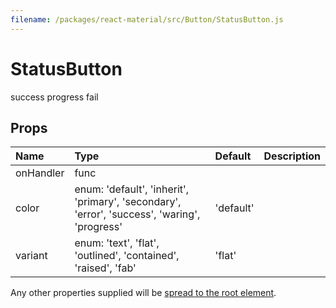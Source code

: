 ```yaml
---
filename: /packages/react-material/src/Button/StatusButton.js
---
```


<!--- This documentation is automatically generated, do not try to edit it. -->

# StatusButton

success
progress
fail

## Props

| Name | Type | Default | Description |
|:-----|:-----|:--------|:------------|
| <span class="prop-name">onHandler</span> | <span class="prop-type">func |  |  |
| <span class="prop-name">color</span> | <span class="prop-type">enum:&nbsp;'default', 'inherit', 'primary', 'secondary', 'error', 'success', 'waring', 'progress'<br> | <span class="prop-default">'default'</span> |  |
| <span class="prop-name">variant</span> | <span class="prop-type">enum:&nbsp;'text', 'flat', 'outlined', 'contained', 'raised', 'fab'<br> | <span class="prop-default">'flat'</span> |  |

Any other properties supplied will be [spread to the root element](/guides/api#spread).

